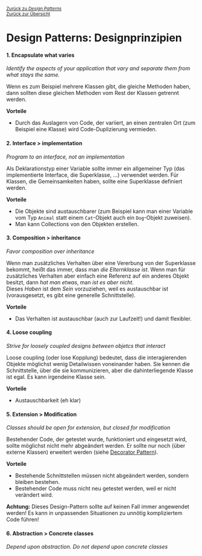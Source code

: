 [<small>Zurück zu *Design Patterns*</small>](../)  
[<small>Zurück zur Übersicht</small>](../../README.md)

# Design Patterns: Designprinzipien

#### 1. Encapsulate what varies

*Identify the aspects of your application that vary and separate them from what stays the same.*

Wenn es zum Beispiel mehrere Klassen gibt, die gleiche Methoden haben, dann sollten diese gleichen Methoden vom Rest der Klassen getrennt werden.

**Vorteile**

- Durch das Auslagern von Code, der variiert, an einen zentralen Ort (zum Beispiel eine Klasse) wird Code-Duplizierung vermieden.



#### 2. Interface > implementation

*Program to an interface, not an implementation*

Als Deklarationstyp einer Variable sollte immer ein allgemeiner Typ (das implementierte Interface, die Superklasse, ...) verwendet werden. Für Klassen, die Gemeinsamkeiten haben, sollte eine Superklasse definiert werden.

**Vorteile**
- Die Objekte sind austauschbarer (zum Beispiel kann man einer Variable vom Typ `Animal` statt einem `Cat`-Objekt auch ein `Dog`-Objekt zuweisen).
- Man kann Collections von den Objekten erstellen.



#### 3. Composition > inheritance

*Favor composition over inheritance*

Wenn man zusätzliches Verhalten über eine Vererbung von der Superklasse bekommt, heißt das immer, dass man *die Elternklasse ist*. Wenn man für zusätzliches Verhalten aber einfach eine Referenz auf ein anderes Objekt besitzt, dann *hat man etwas*, man *ist es aber nicht*.  
Dieses *Haben* ist dem *Sein* vorzuziehen, weil es austauschbar ist (vorausgesetzt, es gibt eine generelle Schnittstelle).

**Vorteile**

- Das Verhalten ist austauschbar (auch zur Laufzeit!) und damit flexibler.



#### 4. Loose coupling

*Strive for loosely coupled designs between objetcs that interact*

Loose coupling (oder lose Kopplung) bedeutet, dass die interagierenden Objekte möglichst wenig Detailwissen voneinander haben. Sie kennen die Schnittstelle, über die sie kommunizieren, aber die dahinterliegende Klasse ist egal. Es kann irgendeine Klasse sein.

**Vorteile**

- Austauschbarkeit (eh klar)



#### 5. Extension > Modification

*Classes should be open for extension, but closed for modification*

Bestehender Code, der getestet wurde, funktioniert und eingesetzt wird, sollte möglichst nicht mehr abgeändert werden. Er sollte nur noch (über externe Klassen) erweitert werden (siehe [Decorator Pattern](dp/decorator.md)).

**Vorteile**

- Bestehende Schnittstellen müssen nicht abgeändert werden, sondern bleiben bestehen.
- Bestehender Code muss nicht neu getestet werden, weil er nicht verändert wird.

**Achtung:** Dieses Design-Pattern sollte auf keinen Fall immer angewendet werden! Es kann in unpassenden Situationen zu unnötig kompliziertem Code führen!



#### 6. Abstraction > Concrete classes

*Depend upon abstraction. Do not depend upon concrete classes*

